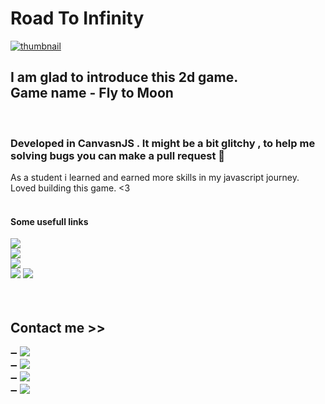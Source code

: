 # Road To Infinity


<a href="https://realpxd.github.io/fly-to-moon" ><img src="./assets/img/banner.png" alt="thumbnail" ></a>

<h2> I am glad to introduce this 2d game.<br> Game name - Fly to Moon </h2><br>

<h3> Developed in CanvasnJS . It might be a bit glitchy , to help me solving bugs you can make a pull request 🌟 ️</h3>
<spam> As a student i learned and earned more skills in my javascript journey. Loved building this game. <3 </span><br><br>

<h4> Some usefull links </h4>
<a href="https://realpxd.github.io/ProgrammerXD/Money-Game"> <img src="https://img.shields.io/badge/Play-Squid_game-orange" ></a><br>
<a href="https://realpxd.github.io/Instagram-Clone-Beta"> <img src="https://img.shields.io/badge/INSTAGRAM-CLONE-brown" ></a> <br>
<a href="https://realpxd.github.io/ProgrammerXD"> <img src="https://img.shields.io/badge/Website-ProgrammerXD.in-orange" ></a> <br>
<a href="https://realpxd.github.io/ProgrammerXD/Certificates.html"> <img src="https://img.shields.io/badge/Certificates-PXD-blue" ></a>
<a href="https://www.linkedin.com/in/programmerxd"> <img src="https://img.shields.io/badge/LinkedIN-Resume-brown" ></a>
<br><br><br>


<h2 id="contact" > Contact me >> </h2> 
➖ <a href="https://t.me/damnnaman"> <img src="https://img.shields.io/badge/TELEGRAM-DamnNaman-orange" ></a><br>
➖ <a href="https://twitter.com/PXD_Officials"> <img src="https://img.shields.io/badge/TWITTER-PXD_Officials-orange" ></a><br>
➖ <a href="https://in.linkedin.com/programmerxd"> <img src="https://img.shields.io/badge/LinkedIN.com-ProgrammerXD-orange" ></a><br>
➖ <a href="https://youtube.com/channel/UCTlEvNf_UWq2aoq8-XFIYIQ"> <img src="https://img.shields.io/badge/YOUTUBE-ProgrammerXD-orange" ></a>